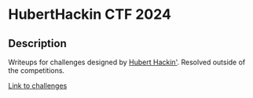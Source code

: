 # HubertHackin CTF 2024

## Description

Writeups for challenges designed by [Hubert Hackin'](https://hubert.hackin.ca/about/).
Resolved outside of the competitions.

[Link to challenges](https://ctf.hackin.ca/)


